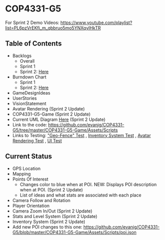 # COP4331-G5

For Sprint 2 Demo Videos: https://www.youtube.com/playlist?list=PL6pzVrEKfi_m_qbbruo5mo5YNXqyIHkTR


Table of Contents
---------------------

- Backlogs
  - Overall 
  - Sprint 1
  - Sprint 2: [Here](https://docs.google.com/spreadsheets/d/1SmY52EVnI7B0PI9bBNbFgGY3-shMHAdERNb2y_hppAc/edit?usp=sharing)
- Burndown Chart
	- Sprint 1
	- Sprint 2: [Here](https://docs.google.com/spreadsheets/d/14aCt_85m_IYro8MSVO_v5emIZ8gx5-_X2jk40dGsW-g/edit?usp=sharing)
- GameDesignIdeas
- UserStories
- VisionStatement
- Avatar Rendering (Sprint 2 Update)
- COP4331-G5-Game (Sprint 2 Update)
- Current UML Diagram [Here](https://github.com/evanjg/COP4331-G5/blob/master/GameUML.jpg) (Sprint 2 Update)
- Link to the code: https://github.com/evanjg/COP4331-G5/tree/master/COP4331-G5-Game/Assets/Scripts
- Links to Testing: ["Geo-Fence" Test](https://github.com/evanjg/COP4331-G5/tree/master/COP4331-G5-Game/Unit%20Tests) , [Inventory System Test](https://github.com/evanjg/COP4331-G5/tree/master/COP4331-G5-Game/Assets/Scripts/InventorySystem/Test) , [Avatar Rendering Test](https://github.com/evanjg/COP4331-G5/blob/master/Avatar%20Rendering/Assets/scripts/Testing.cs) ,
[UI Test](https://github.com/evanjg/COP4331-G5/tree/master/Avatar%20Rendering/UI/Assets)

Current Status
---------------

- GPS Location 
- Mapping
- Points Of Interest
  - Changes color to blue when at POI. NEW: Displays POI description when at POI. (Sprint 2 Update)
  - List of ideas and what stats are associated with each place
- Camera Follow and Rotation
- Player Orientation
- Camera Zoom In/Out (Sprint 2 Update)
- Stats and Level System (Sprint 2 Update)
- Inventory System (Sprint 2 Update)
- Add new POI changes to this one: https://github.com/evanjg/COP4331-G5/blob/master/COP4331-G5-Game/Assets/Scripts/poi.json
